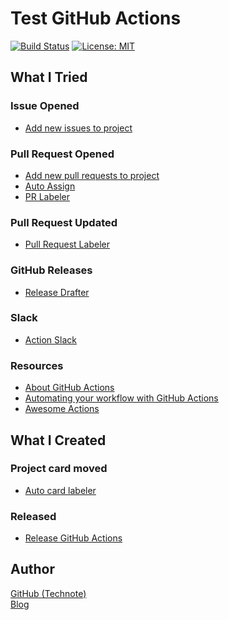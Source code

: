 # Test GitHub Actions

[![Build Status](https://github.com/technote-space/test-github-actions/workflows/Build/badge.svg)](https://github.com/technote-space/test-github-actions/actions)
[![License: MIT](https://img.shields.io/badge/License-MIT-blue.svg)](https://github.com/technote-space/jquery.marker-animation/blob/master/LICENSE)

## What I Tried

### Issue Opened
- [Add new issues to project](https://github.com/alex-page/add-new-issue-project)

### Pull Request Opened
- [Add new pull requests to project](https://github.com/alex-page/add-new-pulls-project)
- [Auto Assign](https://github.com/platanus/auto-assign/)
- [PR Labeler](https://github.com/TimonVS/pr-labeler-action)

### Pull Request Updated
- [Pull Request Labeler](https://github.com/actions/labeler)

### GitHub Releases
- [Release Drafter](https://github.com/toolmantim/release-drafter)

### Slack
- [Action Slack](https://github.com/8398a7/action-slack)

### Resources
- [About GitHub Actions](https://help.github.com/ja/articles/about-github-actions)
- [Automating your workflow with GitHub Actions](https://help.github.com/en/categories/automating-your-workflow-with-github-actions)
- [Awesome Actions](https://github.com/sdras/awesome-actions)

## What I Created

### Project card moved
- [Auto card labeler](https://github.com/technote-space/auto-card-labeler)

### Released
- [Release GitHub Actions](https://github.com/technote-space/release-github-actions)

## Author
[GitHub (Technote)](https://github.com/technote-space)  
[Blog](https://technote.space)

